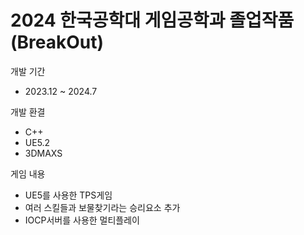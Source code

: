 # 2024 한국공학대 게임공학과 졸업작품(BreakOut)

개발 기간
- 2023.12 ~ 2024.7

개발 환결 
- C++
- UE5.2
- 3DMAXS

게임 내용
- UE5를 사용한 TPS게임
- 여러 스킬들과 보물찾기라는 승리요소 추가
- IOCP서버를 사용한 멀티플레이




